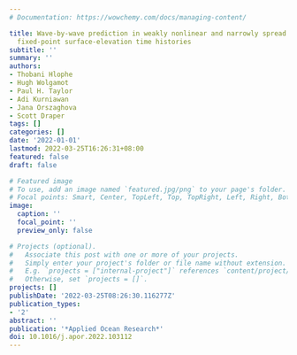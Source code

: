 ```yaml
---
# Documentation: https://wowchemy.com/docs/managing-content/

title: Wave-by-wave prediction in weakly nonlinear and narrowly spread seas using
  fixed-point surface-elevation time histories
subtitle: ''
summary: ''
authors:
- Thobani Hlophe
- Hugh Wolgamot
- Paul H. Taylor
- Adi Kurniawan
- Jana Orszaghova
- Scott Draper
tags: []
categories: []
date: '2022-01-01'
lastmod: 2022-03-25T16:26:31+08:00
featured: false
draft: false

# Featured image
# To use, add an image named `featured.jpg/png` to your page's folder.
# Focal points: Smart, Center, TopLeft, Top, TopRight, Left, Right, BottomLeft, Bottom, BottomRight.
image:
  caption: ''
  focal_point: ''
  preview_only: false

# Projects (optional).
#   Associate this post with one or more of your projects.
#   Simply enter your project's folder or file name without extension.
#   E.g. `projects = ["internal-project"]` references `content/project/deep-learning/index.md`.
#   Otherwise, set `projects = []`.
projects: []
publishDate: '2022-03-25T08:26:30.116277Z'
publication_types:
- '2'
abstract: ''
publication: '*Applied Ocean Research*'
doi: 10.1016/j.apor.2022.103112
---
```

